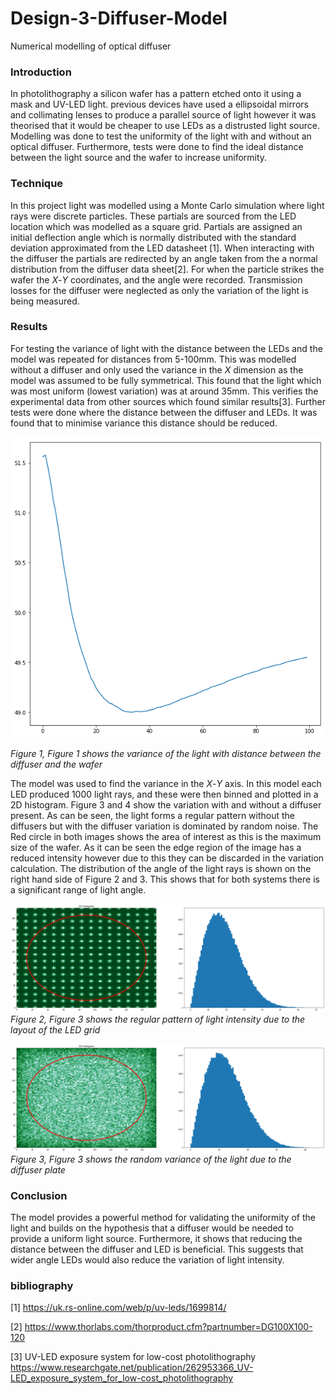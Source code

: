 # Design-3-Diffuser-Model
Numerical modelling of optical diffuser

### Introduction

In photolithography a silicon wafer has a pattern etched onto it using a mask and UV-LED light. 
previous devices have used a ellipsoidal mirrors and collimating lenses to produce a parallel source of light however it was 
theorised that it would be cheaper to use LEDs as a distrusted light source. Modelling was done to test the uniformity of the light with and without an optical diffuser. Furthermore, tests were done to find the ideal distance between the light source and the wafer to increase uniformity.

### Technique

In this project light was modelled using a Monte Carlo simulation where light rays were discrete particles. These partials are sourced from the LED location which was modelled as a square grid. Partials are assigned an initial deflection angle which is normally distributed with the standard deviation approximated from the LED datasheet [1]. When interacting with the diffuser the partials are redirected by an angle taken from the a normal distribution from the diffuser data sheet[2]. For when the particle strikes the wafer the *X*-*Y* coordinates, and the angle were recorded. Transmission losses for the diffuser were neglected as only the variation of the light is being measured.

### Results

For testing the variance of light with the distance between the LEDs and the model was repeated for distances from 5-100mm. This was modelled without a diffuser and only used the variance in the *X* dimension as the model was assumed to be fully symmetrical. This found that the light which was most uniform (lowest variation) was at around 35mm. This verifies the experimental data from other sources which found similar results[3]. Further tests were done where the distance between the diffuser and LEDs. It was found that to minimise variance this distance should be reduced. 

![Figure 1](https://github.com/evansutcliffe/Design-3-Diffuser-Model/blob/master/distance%20calc.png)

*Figure 1, Figure 1 shows the variance of the light with distance between the diffuser and the wafer* 

The model was used to find the variance in the *X*-*Y* axis. In this model each LED produced 1000 light rays, and these were then binned and plotted in a 2D histogram. Figure 3 and 4 show the variation with and without a diffuser present. As can be seen, the light forms a regular pattern without the diffusers but with the diffuser variation is dominated by random noise. The Red circle in both images shows the area of interest as this is the maximum size of the wafer. As it can be seen the edge region of the image has a reduced intensity however due to this they can be discarded in the variation calculation. The distribution of the angle of the light rays is shown on the right hand side of Figure 2 and 3. This shows that for both systems there is a significant range of light angle.

![Figure 2](https://github.com/evansutcliffe/Design-3-Diffuser-Model/blob/master/no%20diffuser.png)
*Figure 2, Figure 3 shows the regular pattern of light intensity due to the layout of the LED grid* 

![Figure 3](https://github.com/evansutcliffe/Design-3-Diffuser-Model/blob/master/diffuser.png)
*Figure 3, Figure 3 shows the random variance of the light due to the diffuser plate* 

### Conclusion
The model provides a powerful method for validating the uniformity of the light and builds on the hypothesis that a diffuser would be needed to provide a uniform light source. Furthermore, it shows that reducing the distance between the diffuser and LED is beneficial. This suggests that wider angle LEDs would also reduce the variation of light intensity.


### bibliography

[1] https://uk.rs-online.com/web/p/uv-leds/1699814/

[2] https://www.thorlabs.com/thorproduct.cfm?partnumber=DG100X100-120

[3] UV-LED exposure system for low-cost photolithography https://www.researchgate.net/publication/262953366_UV-LED_exposure_system_for_low-cost_photolithography
